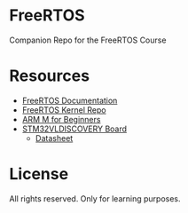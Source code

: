 # FreeRTOS
Companion Repo for the FreeRTOS Course

# Resources
- [FreeRTOS Documentation](https://github.com/FreeRTOS/FreeRTOS-Kernel-Book/releases/download/V1.1.0/Mastering-the-FreeRTOS-Real-Time-Kernel.v1.1.0.pdf)
- [FreeRTOS Kernel Repo](https://github.com/FreeRTOS/FreeRTOS-Kernel)
- [ARM M for Beginners](https://community.arm.com/cfs-file/__key/telligent-evolution-components-attachments/01-2142-00-00-00-00-52-96/White-Paper-_2D00_-Cortex_2D00_M-for-Beginners-_2D00_-2016-_2800_final-v3_2900_.pdf)
- [STM32VLDISCOVERY Board](https://www.st.com/resource/en/user_manual/um0919-stm32vldiscovery-stm32-value-line-discovery-stmicroelectronics.pdf)
  - [Datasheet](https://www.st.com/resource/en/reference_manual/dm00031020-stm32f405-415-stm32f407-417-stm32f427-437-and-stm32f429-439-advanced-arm-based-32-bit-mcus-stmicroelectronics.pdf)

# License

All rights reserved. Only for learning purposes.